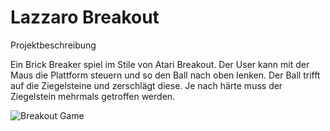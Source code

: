 # Lazzaro Breakout

Projektbeschreibung

Ein Brick Breaker spiel im Stile von Atari Breakout. Der User kann mit der Maus die Plattform steuern und so den Ball nach oben lenken. Der Ball trifft auf die Ziegelsteine und zerschlägt diese. Je nach härte muss der Ziegelstein mehrmals getroffen werden.

![Breakout Game](https://zetcode.com/img/gfx/javagames/breakout.png)

